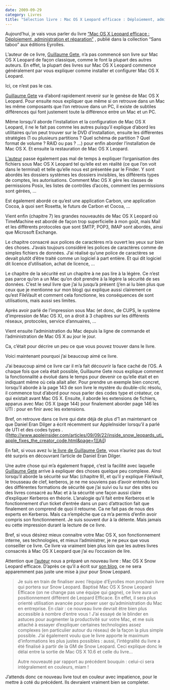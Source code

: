 ```yaml
---
date: 2009-09-29
category: Livres
title: "Sélection livre : Mac OS X Leopard efficace : Déploiement, administration et réparation"
---
```

Aujourd’hui, je vais vous parler du livre 
[“Mac OS X Leopard efficace : Déploiement, administration et réparation”][Livre]
, publié dans la collection “Sans taboo” aux éditions Eyrolles.

L’auteur de ce livre, [Guillaume Gete][ggete], n’a pas commencé son livre sur Mac OS X Leopard de façon classique, comme le font la plupart des autres auteurs. En effet, la plupart des livres sur Mac OS X Leopard commence généralement par vous expliquer comme installer et configurer Mac OS X Leopard.

Ici, ce n’est pas le cas.

[Guillaume Gete][ggete] va d’abord rapidement revenir sur le genèse de Mac OS X Leopard. Pour ensuite nous expliquer que même si on retrouve dans un Mac les même composants que l’on retrouve dans un PC, il existe de subtiles différences qui font justement toute la différence entre un Mac et un PC.

Même lorsqu’il aborde l’installation et la configuration de Mac OS X Leopard, il ne le fait pas comme les autres puisqu’il explique d’abord les utilitaires qu’on peut trouver sur le DVD d’installation, ensuite les différentes stratégies (1 ou plusieurs partitions ? Quel schéma de partition ? Quel format de volume ? RAID ou pas ? …) pour enfin aborder l’installation de Mac OS X. Et ensuite la restauration de Mac OS X Leopard.

[L’auteur][ggete] passe également pas mal de temps à expliquer l’organisation des fichiers sous Mac OS X Leopard tel qu’elle est en réalité (ce que l’on voit dans le terminal) et telle qu’elle nous est présentée par le Finder. Y sont abordés les dossiers systèmes les dossiers invisibles, les différents types de comptes, les autorisations. Comment Mac OS X gère les classes de permissions Posix, les listes de contrôles d’accès, comment les permissions sont gérées, …

Est également abordé ce qu’est une application Carbon, une application Cocoa, à quoi sert Rosetta, le futurs de Carbon et Cocoa, …

Vient enfin (chapitre 7) les grandes nouveautés de Mac OS X Leopard où TimeMachine est abordé de façon trop superficielle à mon goût, mais Mail et les différents protocoles que sont SMTP, POP3, IMAP sont abordés, ainsi que Microsoft Exchange.

Le chapitre consacré aux polices de caractères m’a ouvert les yeux sur bien des choses. J’avais toujours considéré les polices de caractères comme de simples fichiers de données. J’ai réalisé qu’une police de caractères se devait plutôt d’être traité comme un logiciel à part entière. Et qui dit logiciel dit licence d’utilisation, achat de licence, …

Le chapitre de la sécurité est un chapitre à ne pas lire à la légère. Ce n’est pas parce qu’on a un Mac qu’on doit prendre à la légère la sécurité de ses données. C’est le seul livre que j’ai lu jusqu’à présent (j’en ai lu bien plus que ceux que je mentionne sur mon blog) qui explique aussi clairement ce qu’est FileVault et comment cela fonctionne, les conséquences de sont utilisations, mais aussi ses limites.

Après avoir parlé de l’impression sous Mac (et donc, de CUPS, le système d’impression de Mac OS X), on a droit à 3 chapitres sur les différents réseaux, protocoles, service d’annuaires, …

Vient ensuite l’administration du Mac depuis la ligne de commande et l’administration de Mac OS X au jour le jour.

Ca, c’était pour décrire un peu ce que vous pouvez trouver dans le livre.

Voici maintenant pourquoi j’ai beaucoup aimé ce livre.

J’ai beaucoup aimé ce livre car il m’a fait découvrir la face caché de l’OS. A chaque fois que cela était possible, Guillaume Gete nous explique comment la fonctionnalité a évolué dans le temps pour devenir ce qu’elle était et en indiquant même où cela allait aller.
Pour prendre un exemple bien concret, lorsqu’il aborde à la page 143 de son livre le mystère du double-clic résolu, il commence tout d’abord pour nous parler des codes type et créateur, ce qui existait avant Mac OS X. Ensuite, il aborde les extensions de fichiers, apparus avec Mac OS X (page 144) pour finalement aborder page 146 les UTI : pour en finir avec les extensions.

Bref, on retrouve dans ce livre qui date déjà de plus d’1 an maintenant ce que Daniel Eran Dilger a écrit récemment sur AppleInsider lorsqu’il a parlé de UTI et des codes types . ([http://www.appleinsider.com/articles/09/09/22/inside_snow_leopards_uti_apple_fixes_the_creator_code.html&page=1][Ai])

En fait, si vous avez lu [le livre de Guillaume Gete][Livre], vous n’auriez pas du tout été surpris en découvrant l’article de Daniel Eran Dilger.

Une autre chose qui m’a également frappé, c’est la facilité avec laquelle [Guillaume Gete][ggete] arrive à expliquer des choses quelque peu complexe. Ainsi lorsqu’il aborde la sécurité sur Mac (chapitre 9), et qu’il y explique FileVault, le trousseau de clef, kerberos, je ne me souviens pas d’avoir entendu lors des différentes formations de sécurité que j’ai suivi ou lu sur des sites ou des livres consacré au Mac et à la sécurité une façon aussi claire d’expliquer Kerberos en théorie. L’analogie qu’il fait entre Kerberos et le fonctionnement d’un ticket d’entrée dans un parc d’attraction fait que finalement on comprend de quoi il retourne. Ca ne fait pas de nous des experts en Kerberos. Mais ca n’empêche que ca m’a permis d’enfin avoir compris son fonctionnement. Je suis souvent dur à la détente. Mais jamais eu cette impression durant la lecture de ce livre.

Bref, si vous désirez mieux connaitre votre Mac OS X, son fonctionnement interne, ses technologies, et mieux l’administrer, je ne peux que vous conseiller ce livre. Ce livre va vraiment bien plus loin que les autres livres consacrés à Mac OS X Leopard que j’ai eu l’occasion de lire.

Attention que [l’auteur][ggete] nous a préparé un nouveau livre : Mac OS X Snow Leopard efficace. D’après ce qu’il a écrit sur [son blog][blog], ce ne sera apparemment pas juste une mise à jour pour Snow Leopard.

> Je suis en train de finaliser avec l’équipe d’Eyrolles mon prochain livre qui portera sur Snow Leopard. Baptisé Mac OS X Snow Leopard Efficace (on ne change pas une équipe qui gagne), ce livre aura un positionnement différent de Leopard Efficace. En effet, il sera plus orienté utilisation avancée pour power user qu’administration du Mac en entreprise. En clair : ce nouveau livre devrait être bien plus accessible à nombre d’entre vous ! J’ai essayé de le blinder en astuces pour augmenter la productivité sur votre Mac, et me suis attaché à essayer d’expliquer certaines technologies assez complexes (en particulier autour du réseau) de la façon la plus simple possible. J’ai également voulu que le livre apporte le maximum d’informations les plus justes possibles : aussi, l’intégralité du livre a été finalisé à partir de la GM de Snow Leopard. Ceci explique donc le délai entre la sortie de Mac OS X 10.6 et celle du livre…
> 
> Autre nouveauté par rapport au précédent bouquin : celui-ci sera intégralement en couleurs, miam !

J’attends donc ce nouveau livre tout en couleur avec impatience, pour le mettre à coté du précédent. Ils devraient vraiment bien se completer.

[Livre]: https://web.archive.org/web/20210617212412/http://www.amazon.fr/gp/product/2212122632?ie=UTF8&tag=marconet-21&linkCode=as2&camp=1642&creative=6746&creativeASIN=2212122632
[ggete]: https://www.gete.net/
[blog]: https://blog.gete.net/2009/09/09/snow-leopard-efficace-bientot-dans-les-bacs/
[Ai]: https://web.archive.org/web/20210617212412/http://www.appleinsider.com/articles/09/09/22/inside_snow_leopards_uti_apple_fixes_the_creator_code.html&page=1

